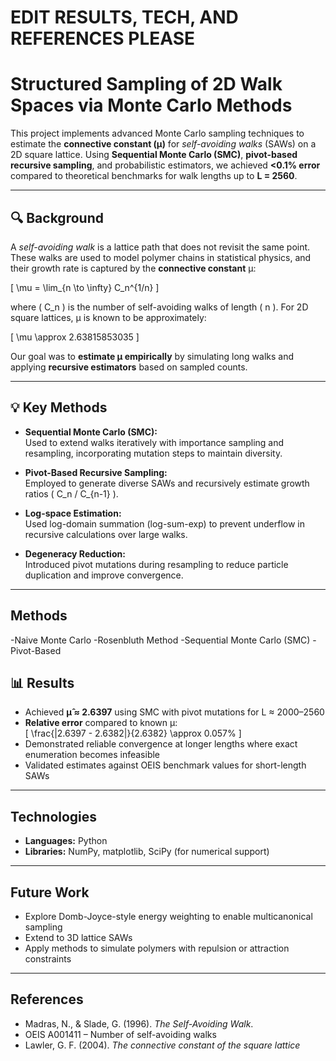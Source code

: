 # EDIT RESULTS, TECH, AND REFERENCES PLEASE
# Structured Sampling of 2D Walk Spaces via Monte Carlo Methods

This project implements advanced Monte Carlo sampling techniques to estimate the **connective constant (μ)** for *self-avoiding walks* (SAWs) on a 2D square lattice. Using **Sequential Monte Carlo (SMC)**, **pivot-based recursive sampling**, and probabilistic estimators, we achieved **<0.1% error** compared to theoretical benchmarks for walk lengths up to **L = 2560**.

---

## 🔍 Background

A *self-avoiding walk* is a lattice path that does not revisit the same point. These walks are used to model polymer chains in statistical physics, and their growth rate is captured by the **connective constant** μ:

\[
\mu = \lim_{n \to \infty} C_n^{1/n}
\]

where \( C_n \) is the number of self-avoiding walks of length \( n \). For 2D square lattices, μ is known to be approximately:

\[
\mu \approx 2.63815853035
\]

Our goal was to **estimate μ empirically** by simulating long walks and applying **recursive estimators** based on sampled counts.

---

## 💡 Key Methods

- **Sequential Monte Carlo (SMC):**  
  Used to extend walks iteratively with importance sampling and resampling, incorporating mutation steps to maintain diversity.

- **Pivot-Based Recursive Sampling:**  
  Employed to generate diverse SAWs and recursively estimate growth ratios \( C_n / C_{n-1} \).

- **Log-space Estimation:**  
  Used log-domain summation (log-sum-exp) to prevent underflow in recursive calculations over large walks.

- **Degeneracy Reduction:**  
  Introduced pivot mutations during resampling to reduce particle duplication and improve convergence.

---

## Methods
-Naive Monte Carlo
-Rosenbluth Method
-Sequential Monte Carlo (SMC)
-Pivot-Based 

## 📊 Results

- Achieved **μ̂ ≈ 2.6397** using SMC with pivot mutations for L ≈ 2000–2560  
- **Relative error** compared to known μ:  
  \[
  \frac{|2.6397 - 2.6382|}{2.6382} \approx 0.057\%
  \]
- Demonstrated reliable convergence at longer lengths where exact enumeration becomes infeasible
- Validated estimates against OEIS benchmark values for short-length SAWs

---

## Technologies

- **Languages:** Python
- **Libraries:** NumPy, matplotlib, SciPy (for numerical support)

---

## Future Work

- Explore Domb-Joyce-style energy weighting to enable multicanonical sampling  
- Extend to 3D lattice SAWs  
- Apply methods to simulate polymers with repulsion or attraction constraints

---

## References

- Madras, N., & Slade, G. (1996). *The Self-Avoiding Walk*.  
- OEIS A001411 – Number of self-avoiding walks  
- Lawler, G. F. (2004). *The connective constant of the square lattice*
